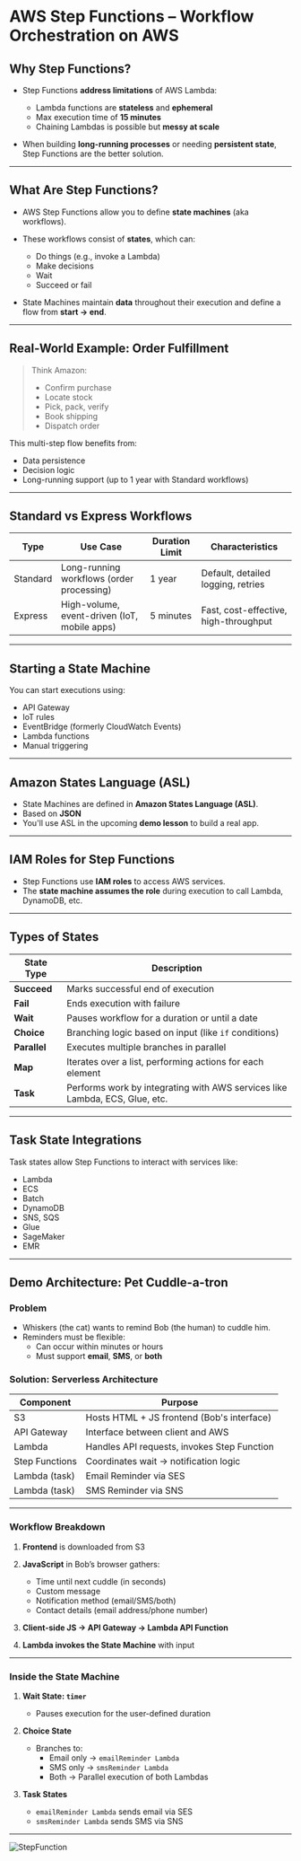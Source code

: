 # AWS Step Functions – Workflow Orchestration on AWS

## Why Step Functions?

- Step Functions **address limitations** of AWS Lambda:
  - Lambda functions are **stateless** and **ephemeral**
  - Max execution time of **15 minutes**
  - Chaining Lambdas is possible but **messy at scale**

- When building **long-running processes** or needing **persistent state**, Step Functions are the better solution.

---

## What Are Step Functions?

- AWS Step Functions allow you to define **state machines** (aka workflows).
- These workflows consist of **states**, which can:
  - Do things (e.g., invoke a Lambda)
  - Make decisions
  - Wait
  - Succeed or fail

- State Machines maintain **data** throughout their execution and define a flow from **start → end**.

---

## Real-World Example: Order Fulfillment

> Think Amazon:
> - Confirm purchase
> - Locate stock
> - Pick, pack, verify
> - Book shipping
> - Dispatch order

This multi-step flow benefits from:
- Data persistence
- Decision logic
- Long-running support (up to 1 year with Standard workflows)

---

## Standard vs Express Workflows

| Type     | Use Case                                      | Duration Limit | Characteristics                     |
|----------|-----------------------------------------------|----------------|-------------------------------------|
| Standard | Long-running workflows (order processing)     | 1 year         | Default, detailed logging, retries  |
| Express  | High-volume, event-driven (IoT, mobile apps)  | 5 minutes      | Fast, cost-effective, high-throughput |

---

## Starting a State Machine

You can start executions using:

- API Gateway
- IoT rules
- EventBridge (formerly CloudWatch Events)
- Lambda functions
- Manual triggering

---

## Amazon States Language (ASL)

- State Machines are defined in **Amazon States Language (ASL)**.
- Based on **JSON**
- You'll use ASL in the upcoming **demo lesson** to build a real app.

---

## IAM Roles for Step Functions

- Step Functions use **IAM roles** to access AWS services.
- The **state machine assumes the role** during execution to call Lambda, DynamoDB, etc.

---

## Types of States

| State Type     | Description                                                                 |
|----------------|-----------------------------------------------------------------------------|
| **Succeed**    | Marks successful end of execution                                           |
| **Fail**       | Ends execution with failure                                                 |
| **Wait**       | Pauses workflow for a duration or until a date                              |
| **Choice**     | Branching logic based on input (like `if` conditions)                       |
| **Parallel**   | Executes multiple branches in parallel                                      |
| **Map**        | Iterates over a list, performing actions for each element                   |
| **Task**       | Performs work by integrating with AWS services like Lambda, ECS, Glue, etc. |

---

## Task State Integrations

Task states allow Step Functions to interact with services like:

- Lambda
- ECS
- Batch
- DynamoDB
- SNS, SQS
- Glue
- SageMaker
- EMR

---

## Demo Architecture: Pet Cuddle-a-tron

### Problem

- Whiskers (the cat) wants to remind Bob (the human) to cuddle him.
- Reminders must be flexible:
  - Can occur within minutes or hours
  - Must support **email**, **SMS**, or **both**

### Solution: Serverless Architecture

| Component         | Purpose                                                |
|------------------|--------------------------------------------------------|
| S3               | Hosts HTML + JS frontend (Bob's interface)             |
| API Gateway      | Interface between client and AWS                       |
| Lambda           | Handles API requests, invokes Step Function            |
| Step Functions   | Coordinates wait → notification logic                  |
| Lambda (task)    | Email Reminder via SES                                 |
| Lambda (task)    | SMS Reminder via SNS                                   |

---

### Workflow Breakdown

1. **Frontend** is downloaded from S3
2. **JavaScript** in Bob’s browser gathers:
   - Time until next cuddle (in seconds)
   - Custom message
   - Notification method (email/SMS/both)
   - Contact details (email address/phone number)

3. **Client-side JS → API Gateway → Lambda API Function**
4. **Lambda invokes the State Machine** with input

---

### Inside the State Machine

1. **Wait State: `timer`**
   - Pauses execution for the user-defined duration

2. **Choice State**
   - Branches to:
     - Email only → `emailReminder Lambda`
     - SMS only → `smsReminder Lambda`
     - Both → Parallel execution of both Lambdas

3. **Task States**
   - `emailReminder Lambda` sends email via SES
   - `smsReminder Lambda` sends SMS via SNS

---

![StepFunction](/Diagrams/Step_Functions.png)

